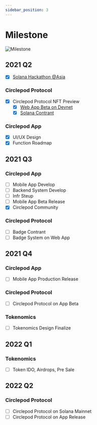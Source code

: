 ```yaml
---
sidebar_position: 3
---
```


# Milestone

![Milestone](/img/milestone/Circlepod-Milestone.svg)

## 2021 Q2

- [x] [Solana Hackathon @Asia](https://hackerlink.io/buidl/710?roundProj=607)

### Circlepod Protocol

- [x] Circlepod Protocol NFT Preview
    - [x] [Web App Beta on Devnet](https://launch.circlepod.app)
    - [x] [Solana Contrant](https://github.com/Circelpod/Circlepod-Protocol)

### Circlepod App

- [x] UI/UX Design
- [x] Function Roadmap

## 2021 Q3

### Circlepod App

- [ ] Mobile App Develop
- [ ] Backend System Develop
- [ ] Infr Steup
- [ ] Mobile App Beta Release
- [x] Circlepod Community

### Circlepod Protocol

- [ ] Badge Contrant
- [ ] Badge System on Web App

## 2021 Q4

### Circlepod App

- [ ] Mobile App Production Release

### Circlepod Protocol

- [ ] Circlepod Protocol on App Beta

### Tokenomics

- [ ] Tokenomics Design Finalize

## 2022 Q1

### Tokenomics

- [ ] Token IDO, Airdrops, Pre Sale

## 2022 Q2

### Circlepod Protocol

- [ ] Circlepod Protocol on Solana Mainnet
- [ ] Circlepod Protocol on App Release
